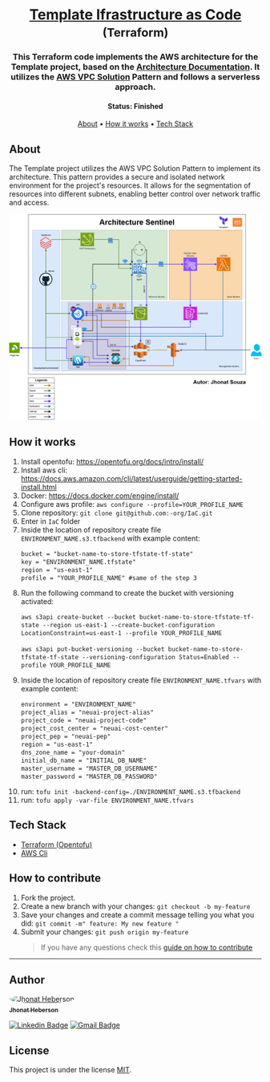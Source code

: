 <h1 align="center">
   <a href="#"> Template Ifrastructure as Code </a><br />
   <small>(Terraform)</small>
</h1>

<h3 align="center">
    This Terraform code implements the AWS architecture for the  Template project, based on the <a href="https://dev.azure.com/neuaieng/AKL-2023-001-23001-MonitoramentoDeAtivos/_git/doc?version=GBmaster&path=/02.Analise/arquitetura/AKL-2023-001-23001-SFT-001-ArquiteturaSistema.docx">Architecture Documentation</a>. It utilizes the <a href="https://aws.amazon.com/solutions/implementations/vpc/">AWS VPC Solution</a> Pattern and follows a serverless approach.
</h3>

</p>

<h4 align="center">
    Status: Finished
</h4>

<p align="center">
 <a href="#about">About</a> •
 <a href="#how-it-works">How it works</a> •
 <a href="#tech-stack">Tech Stack</a>


## About

The  Template project utilizes the AWS VPC Solution Pattern to implement its architecture. This pattern provides a secure and isolated network environment for the project's resources. It allows for the segmentation of resources into different subnets, enabling better control over network traffic and access.

<!-- ![VPC Solution Architecture](./vpc-solution.png)


In addition to the AWS VPC Solution Pattern, the  Template project follows a serverless approach. This means that instead of managing and provisioning servers, the project leverages AWS services such as AWS Lambda, AWS API Gateway, and AWS DynamoDB to build scalable and cost-effective solutions. By adopting a serverless architecture, the project benefits from automatic scaling, reduced operational overhead, and pay-per-use pricing model. -->


![Architecture](./assets/architecture.png)

## How it works

1. Install opentofu: https://opentofu.org/docs/intro/install/
1. Install aws cli: https://docs.aws.amazon.com/cli/latest/userguide/getting-started-install.html
1. Docker: https://docs.docker.com/engine/install/
1. Configure aws profile: `aws configure --profile=YOUR_PROFILE_NAME`
1. Clone repository: `git clone git@github.com:-org/IaC.git`
1. Enter in `IaC` folder
1. Inside the location of repository create file `ENVIRONMENT_NAME.s3.tfbackend` with example content:
    ```
    bucket = "bucket-name-to-store-tfstate-tf-state"
    key = "ENVIRONMENT_NAME.tfstate"
    region = "us-east-1"
    profile = "YOUR_PROFILE_NAME" #same of the step 3
    ```
1. Run the following command to create the bucket with versioning activated:
    ```
    aws s3api create-bucket --bucket bucket-name-to-store-tfstate-tf-state --region us-east-1 --create-bucket-configuration LocationConstraint=us-east-1 --profile YOUR_PROFILE_NAME

    aws s3api put-bucket-versioning --bucket bucket-name-to-store-tfstate-tf-state --versioning-configuration Status=Enabled --profile YOUR_PROFILE_NAME
    ```
1. Inside the location of repository create file `ENVIRONMENT_NAME.tfvars` with example content:
    ```
    environment = "ENVIRONMENT_NAME"
    project_alias = "neuai-project-alias"
    project_code = "neuai-project-code"
    project_cost_center = "neuai-cost-center"
    project_pep = "neuai-pep"
    region = "us-east-1"
    dns_zone_name = "your-domain"
    initial_db_name = "INITIAL_DB_NAME"
    master_username = "MASTER_DB_USERNAME"
    master_password = "MASTER_DB_PASSWORD"
    ```
1. run: `tofu init -backend-config=./ENVIRONMENT_NAME.s3.tfbackend`
1. run: `tofu apply -var-file ENVIRONMENT_NAME.tfvars`
## Tech Stack
- [Terraform (Opentofu)](https://opentofu.org/)
- [AWS Cli](https://aws.amazon.com/pt/cli/)



## How to contribute

1. Fork the project.
2. Create a new branch with your changes: `git checkout -b my-feature`
3. Save your changes and create a commit message telling you what you did: `git commit -m" feature: My new feature "`
4. Submit your changes: `git push origin my-feature`
   > If you have any questions check this [guide on how to contribute](./CONTRIBUTING.md)

---

## Author

<a href="https://github.com/jhonatheberson">
 <img style="border-radius: 50%;" src="https://avatars3.githubusercontent.com/u/42505240?s=460&u=20d12ba68e5b22a99167d26cb85d28815599d08c&v=4" width="100px;" alt="Jhonat Heberson"/>
 <br />
 <sub><b>Jhonat Heberson</b></sub></a> <a href="https://github.com/jhonatheberson" title="Github"></a>
 <br />

[![Linkedin Badge](https://img.shields.io/badge/-Jhonat-blue?style=flat-square&logo=Linkedin&logoColor=white&link=https://www.linkedin.com/in/jhonat-heberson-64816616a/)](https://www.linkedin.com/in/jhonat-heberson-64816616a/)
[![Gmail Badge](https://img.shields.io/badge/-jhonatheberson@gmail.com-c14438?style=flat-square&logo=Gmail&logoColor=white&link=mailto:jhonatheberson@gmail.com)](mailto:jhonatheberson@gmail.com)

## License

This project is under the license [MIT](./LICENSE).
